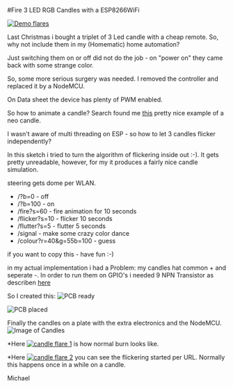 #Fire 3 LED RGB Candles with a ESP8266WiFi

[![Demo flares](https://j.gifs.com/Z6j00R.gif)](https://www.youtube.com/watch?v=TbT0xEX5yE8)

Last Christmas i bought a triplet of 3 Led candle with a cheap remote. So, why not include them in my (Homematic) home automation?

Just switching them on or off did not do the job - on "power on" they came back with some strange color.

So, some more serious surgery was needed. I removed the controller and replaced it by a NodeMCU.

On Data sheet the device has plenty of PWM enabled.

So how to animate a candle? Search found me [this](https://github.com/timpear/NeoCandle) pretty nice example of a neo candle.

I wasn't aware of multi threading on ESP - so how to let 3 candles flicker independently?

In this sketch i tried to turn the algorithm of flickering inside out :-). It gets pretty unreadable, however, for my it produces a fairly nice candle simulation.

steering gets dome per WLAN.

* /?b=0 - off
* /?b=100 - on
* /fire?s=60 - fire animation for 10 seconds
* /flicker?s=10 - flicker 10 seconds
* /flutter?s=5 - flutter 5 seconds
* /signal - make some crazy color dance
* /colour?r=40&g=55b=100 - guess

if you want to copy this - have fun :-)


in my actual implementation i had a Problem: my candles hat common + and seperate -. In order to run them on GPIO's i needed 9 NPN Transistor as describen [here](http://c-kolb.bplaced.net/projekte/elektronik/grundlagen/transistor/transistor_npn_pnp.php)

So I created this:
![PCB ready](http://i.imgur.com/hrHB6Od.jpg)

![PCB placed](http://i.imgur.com/P0wqi8c.jpg)


Finally the candles on a plate with the extra electronics and the NodeMCU.
![Image of Candles](http://i.imgur.com/bX745KQ.jpg)


*Here [![candle flare 1](https://i.ytimg.com/vi/WeON1zJlHes/hqdefault.jpg)](https://www.youtube.com/watch?v=WeON1zJlHes "candle flare 1")  is how normal burn looks like.

*Here [![candle flare 2](https://i.ytimg.com/vi/TbT0xEX5yE8/hqdefault.jpg)](https://www.youtube.com/watch?v=TbT0xEX5yE8 "candle flare 2")   you can see the flickering started per URL. Normally this happens once in a while on a candle.


Michael
